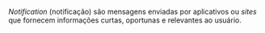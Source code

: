 *Notification* (notificação) são mensagens enviadas por aplicativos ou *sites* que fornecem informações curtas, oportunas e relevantes ao usuário.
